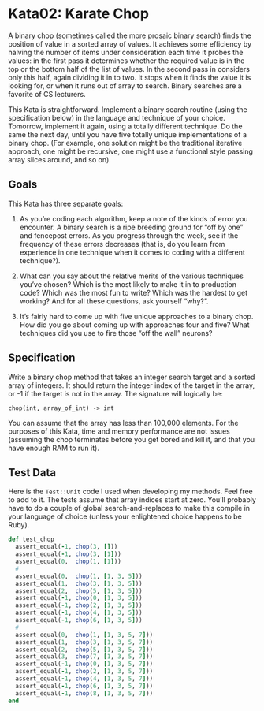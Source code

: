 # Kata02: Karate Chop

A binary chop (sometimes called the more prosaic binary search) finds the
position of value in a sorted array of values. It achieves some efficiency by
halving the number of items under consideration each time it probes the values:
in the first pass it determines whether the required value is in the top or the
bottom half of the list of values. In the second pass in considers only this
half, again dividing it in to two. It stops when it finds the value it is
looking for, or when it runs out of array to search. Binary searches are a
favorite of CS lecturers.

This Kata is straightforward. Implement a binary search routine (using the
specification below) in the language and technique of your choice. Tomorrow,
implement it again, using a totally different technique. Do the same the next
day, until you have five totally unique implementations of a binary chop. (For
example, one solution might be the traditional iterative approach, one might be
recursive, one might use a functional style passing array slices around, and so
on).

## Goals

This Kata has three separate goals:

1. As you’re coding each algorithm, keep a note of the kinds of error you
   encounter. A binary search is a ripe breeding ground for “off by one” and
   fencepost errors. As you progress through the week, see if the frequency of
   these errors decreases (that is, do you learn from experience in one
   technique when it comes to coding with a different technique?).

2. What can you say about the relative merits of the various techniques you’ve
   chosen? Which is the most likely to make it in to production code? Which was
   the most fun to write? Which was the hardest to get working? And for all
   these questions, ask yourself “why?”.

3. It’s fairly hard to come up with five unique approaches to a binary chop.
   How did you go about coming up with approaches four and five? What techniques
   did you use to fire those “off the wall” neurons?

## Specification
Write a binary chop method that takes an integer search target and a sorted
array of integers. It should return the integer index of the target in the
array, or -1 if the target is not in the array. The signature will logically be:

`chop(int, array_of_int) -> int`

You can assume that the array has less than 100,000 elements. For the purposes
of this Kata, time and memory performance are not issues (assuming the chop
terminates before you get bored and kill it, and that you have enough RAM to
run it).

## Test Data

Here is the `Test::Unit` code I used when developing my methods. Feel free to
add to it. The tests assume that array indices start at zero. You’ll probably
have to do a couple of global search-and-replaces to make this compile in your
language of choice (unless your enlightened choice happens to be Ruby).

```ruby
def test_chop
  assert_equal(-1, chop(3, []))
  assert_equal(-1, chop(3, [1]))
  assert_equal(0,  chop(1, [1]))
  #
  assert_equal(0,  chop(1, [1, 3, 5]))
  assert_equal(1,  chop(3, [1, 3, 5]))
  assert_equal(2,  chop(5, [1, 3, 5]))
  assert_equal(-1, chop(0, [1, 3, 5]))
  assert_equal(-1, chop(2, [1, 3, 5]))
  assert_equal(-1, chop(4, [1, 3, 5]))
  assert_equal(-1, chop(6, [1, 3, 5]))
  #
  assert_equal(0,  chop(1, [1, 3, 5, 7]))
  assert_equal(1,  chop(3, [1, 3, 5, 7]))
  assert_equal(2,  chop(5, [1, 3, 5, 7]))
  assert_equal(3,  chop(7, [1, 3, 5, 7]))
  assert_equal(-1, chop(0, [1, 3, 5, 7]))
  assert_equal(-1, chop(2, [1, 3, 5, 7]))
  assert_equal(-1, chop(4, [1, 3, 5, 7]))
  assert_equal(-1, chop(6, [1, 3, 5, 7]))
  assert_equal(-1, chop(8, [1, 3, 5, 7]))
end
```
